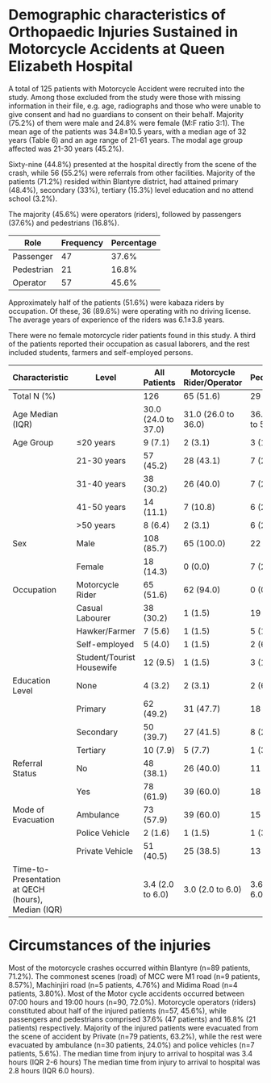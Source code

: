 # Demographic characteristics of Orthopaedic Injuries Sustained in Motorcycle Accidents at Queen Elizabeth Hospital

A total of 125 patients with Motorcycle Accident were recruited into the study. Among those excluded from the study were those with missing information in their file, e.g. age, radiographs and those who were unable to give consent and had no guardians to consent on their behalf. Majority (75.2%) of them were male and 24.8% were female (M:F ratio 3:1). The mean age of the patients was 34.8±10.5 years, with a median age of 32 years (Table 6) and an age range of 21-61 years. The modal age group affected was 21-30 years (45.2%).

Sixty-nine (44.8%) presented at the hospital directly from the scene of the crash, while 56 (55.2%) were referrals from other facilities. Majority of the patients (71.2%) resided within Blantyre district, had attained primary (48.4%), secondary (33%), tertiary (15.3%) level education and no attend school (3.2%).

The majority (45.6%) were operators (riders), followed by passengers (37.6%) and pedestrians (16.8%).

| Role       | Frequency | Percentage |
|------------|-----------|------------|
| Passenger  | 47        | 37.6%      |
| Pedestrian | 21        | 16.8%      |
| Operator   | 57        | 45.6%      |

Approximately half of the patients (51.6%) were kabaza riders by occupation. Of these, 36 (89.6%) were operating with no driving license. The average years of experience of the riders was 6.1±3.8 years.

There were no female motorcycle rider patients found in this study. A third of the patients reported their occupation as casual laborers, and the rest included students, farmers and self-employed persons.

| Characteristic | Level | All Patients | Motorcycle Rider/Operator | Pedestrian | Passenger | p-value |
|---------------|-------|--------------|-----------------------------|------------|-----------|---------|
| Total N (%)   |       | 126          | 65 (51.6)                   | 29 (23.0)  | 32 (25.4) |         |
| Age Median (IQR) |       | 30.0 (24.0 to 37.0) | 31.0 (26.0 to 36.0)      | 36.0 (24.0 to 50.0) | 23.5 (21.0 to 27.5) | <0.001   |
| Age Group     | ≤20 years | 9 (7.1)      | 2 (3.1)                     | 3 (10.3)    | 4 (12.5)  | <0.001   |
|               | 21-30 years | 57 (45.2)    | 28 (43.1)                  | 7 (24.1)    | 22 (68.8) |           |
|               | 31-40 years | 38 (30.2)    | 26 (40.0)                  | 7 (24.1)    | 5 (15.6)  |           |
|               | 41-50 years | 14 (11.1)    | 7 (10.8)                   | 6 (20.7)    | 1 (3.1)   |           |
|               | >50 years   | 8 (6.4)      | 2 (3.1)                    | 6 (20.7)    | 0 (0.0)   |           |
| Sex           | Male      | 108 (85.7)   | 65 (100.0)                 | 22 (75.9)   | 21 (65.6) | <0.001   |
|               | Female     | 18 (14.3)    | 0 (0.0)                    | 7 (24.1)    | 11 (34.4) |           |
| Occupation    | Motorcycle Rider | 65 (51.6) | 62 (94.0)                 | 0 (0.0)     | 3 (9.4)   | <0.001   |
|               | Casual Labourer | 38 (30.2)  | 1 (1.5)                    | 19 (65.5)   | 18 (56.3) |           |
|               | Hawker/Farmer | 7 (5.6)     | 1 (1.5)                    | 5 (17.2)    | 1 (3.1)   |           |
|               | Self-employed | 5 (4.0)     | 1 (1.5)                    | 2 (6.9)     | 2 (6.2)   |           |
|               | Student/Tourist Housewife | 12 (9.5) | 1 (1.5)                  | 3 (10.3)    | 8 (25.0)  |           |
| Education Level | None      | 4 (3.2)     | 2 (3.1)                    | 2 (6.9)     | 0 (0.0)   | 0.331    |
|               | Primary     | 62 (49.2)   | 31 (47.7)                  | 18 (62.1)   | 13 (40.6) |           |
|               | Secondary   | 50 (39.7)   | 27 (41.5)                  | 8 (27.6)    | 15 (46.9) |           |
|               | Tertiary    | 10 (7.9)    | 5 (7.7)                    | 1 (3.4)     | 4 (12.5)  |           |
| Referral Status | No        | 48 (38.1)   | 26 (40.0)                  | 11 (37.9)   | 11 (34.4) | 0.866    |
|               | Yes        | 78 (61.9)   | 39 (60.0)                  | 18 (62.1)   | 21 (65.6) |           |
| Mode of Evacuation | Ambulance | 73 (57.9)   | 39 (60.0)                  | 15 (51.7)   | 19 (59.4) | 0.810    |
|               | Police Vehicle | 2 (1.6)    | 1 (1.5)                    | 1 (3.4)     | -         |           |
|               | Private Vehicle | 51 (40.5) | 25 (38.5)                  | 13 (44.8)   | 13 (40.6) |           |
| Time-to-Presentation at QECH (hours), Median (IQR) | | 3.4 (2.0 to 6.0) | 3.0 (2.0 to 6.0) | 3.6 (2.0 to 6.0) | 3.2 (1.9 to 5.3) | 0.641    |




# Circumstances of the injuries

Most of the motorcycle crashes occurred within Blantyre (n=89 patients, 71.2%). The commonest scenes (road) of MCC were 	M1 road (n=9 patients, 8.57%), Machinjiri road (n=5  patients, 4.76%) and Midima Road (n=4 patients, 3.80%). Most of the Motor cycle accidents occurred between 07:00 hours and 19:00 hours (n=90, 72.0%). Motorcycle operators (riders) constituted about half of the injured patients (n=57, 45.6%), while passengers and pedestrians comprised 37.6% (47 patients) and 16.8% (21 patients) respectively. Majority of the injured patients were evacuated from the scene of accident by Private (n=79 patients, 63.2%), while the rest were evacuated by ambulance (n=30 patients, 24.0%) and police vehicles (n=7 patients, 5.6%). The median time from injury to arrival to hospital was 3.4 hours (IQR 2-6 hours) The median time from injury to arrival to hospital was 2.8 hours (IQR 6.0 hours).